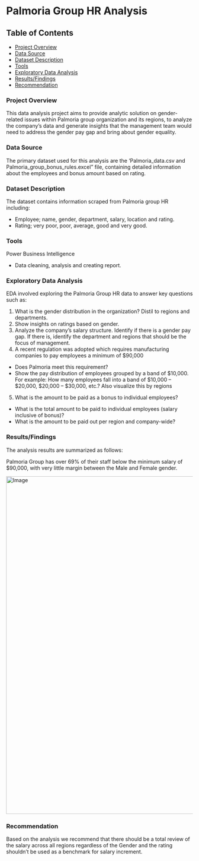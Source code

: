 # Palmoria Group HR Analysis 

## Table of Contents
-	[Project Overview](#Product-Overview)
-	[Data Source](#Data-Source)
-	[Dataset Description](#Dataset-Description)
-	[Tools](#Tools)
-	[Exploratory Data Analysis](#Exploratory-Data-Analysis)
-	[Results/Findings](#Results/Findings)
-	[Recommendation](#Recommendation)
  
### Project Overview
This data analysis project aims to provide analytic solution on gender-related issues within Palmoria group organization and its regions, to analyze the company’s data and generate insights that the management team would need to address the gender pay gap and bring about gender equality.

### Data Source
The primary dataset used for this analysis are the ‘Palmoria_data.csv and Palmoria_group_bonus_rules.excel” file, containing detailed information about the employees and bonus amount based on rating.

### Dataset Description
The dataset contains information scraped from Palmoria group HR including: 
- Employee; name, gender, department, salary, location and rating.
- Rating; very poor, poor, average, good and very good.

### Tools
Power Business Intelligence
- Data cleaning, analysis and creating report.

### Exploratory Data Analysis
EDA involved exploring the Palmoria Group HR data to answer key questions such as:
1.	What is the gender distribution in the organization? Distil to regions and departments.
2.	Show insights on ratings based on gender.
3.	Analyze the company’s salary structure. Identify if there is a gender pay gap. If there is, identify the department and regions that should be the focus of management. 
4.	A recent regulation was adopted which requires manufacturing companies to pay employees a minimum of $90,000
-	Does Palmoria meet this requirement? 
-	Show the pay distribution of employees grouped by a band of $10,000. For example: How many employees fall into a band of $10,000 – $20,000, $20,000 – $30,000, etc.? Also visualize this by regions 
5.	What is the amount to be paid as a bonus to individual employees? 
-	What is the total amount to be paid to individual employees (salary inclusive of bonus)?
-	What is the amount to be paid out per region and company-wide?

### Results/Findings
The analysis results are summarized as follows:

Palmoria Group has over 69% of their staff below the minimum salary of $90,000, with very little margin between the Male and Female gender.

<img width="910" alt="Image" src="https://github.com/user-attachments/assets/3dbe727c-9949-44cc-8f6f-dfb215418369" />

### Recommendation
Based on the analysis we recommend that there should be a total review of the salary across all regions regardless of the Gender and the rating shouldn’t be used as a benchmark for salary increment.
